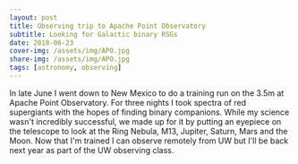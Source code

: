 ```yaml
---
layout: post
title: Observing trip to Apache Point Observatory
subtitle: Looking for Galactic binary RSGs
date: 2018-06-23
cover-img: /assets/img/APO.jpg
share-img: /assets/img/APO.jpg
tags: [astronomy, observing]
---
```

In late June I went down to New Mexico to do a training run on the 3.5m at Apache Point Observatory. For three nights I took spectra of red supergiants with the hopes of finding binary companions. While my science wasn't incredibly successful, we made up for it by putting an eyepiece on the telescope to look at the Ring Nebula, M13, Jupiter, Saturn, Mars and the Moon. Now that I'm trained I can observe remotely from UW but I'll be back next year as part of the UW observing class.
